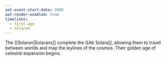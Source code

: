 ```yaml
---
aat-event-start-date: 2000
aat-render-enabled: true
timelines:
  - first-age
  - solaran
---
```


The [[Solaran|Solarans]] complete the [[Ab Solara]], allowing them to travel between worlds and map the leylines of the cosmos. Their golden age of celestial expansion begins.

